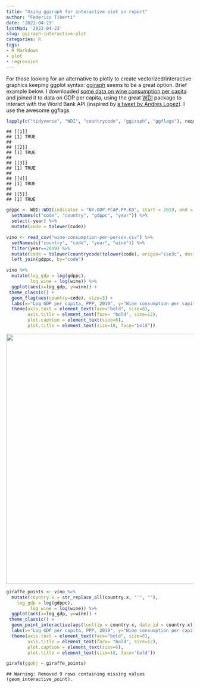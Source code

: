 ```yaml
---
title: "Using ggiraph for interactive plot in report"
author: "Federico Tiberti"
date: '2022-04-23'
lastMod: '2022-04-23'
slug: ggiraph-interactive-plot
categories: R
tags:
- R Markdown
- plot
- regression
---
```


<script src="{{< blogdown/postref >}}index.en_files/htmlwidgets/htmlwidgets.js"></script>
<script src="{{< blogdown/postref >}}index.en_files/d3-bundle/d3-bundle.min.js"></script>
<script src="{{< blogdown/postref >}}index.en_files/d3-lasso/d3-lasso.min.js"></script>
<script src="{{< blogdown/postref >}}index.en_files/save-svg-as-png/save-svg-as-png.min.js"></script>
<link href="{{< blogdown/postref >}}index.en_files/ggiraphjs/ggiraphjs.min.css" rel="stylesheet" />
<script src="{{< blogdown/postref >}}index.en_files/ggiraphjs/ggiraphjs.min.js"></script>
<script src="{{< blogdown/postref >}}index.en_files/girafe-binding/girafe.js"></script>

For those looking for an alternative to plotly to create vectorized/interactive graphics keeping ggplot syntax: [ggiraph](https://davidgohel.github.io/ggiraph/#:~:text=ggiraph%20is%20a%20tool%20that,when%20used%20in%20shiny%20applications.) seems to be a great option. Brief example below. I downloaded [some data on wine consumption per capita](https://ourworldindata.org/grapher/wine-consumption-per-person) and joined it to data on GDP per capita, using the great [WDI](https://cran.r-project.org/web/packages/WDI/WDI.pdf) package to interact with the World Bank API (inspired by [a tweet by Andres Lopez](https://twitter.com/anlopez1962/status/1517211524615618560?s=20&t=h4b1KpWNbwA3bTkg8q1Jxw)). I use the awesome ggflags

``` r
lapply(c("tidyverse", "WDI", "countrycode", "ggiraph", "ggflags"), require, character.only=T)
```

    ## [[1]]
    ## [1] TRUE
    ## 
    ## [[2]]
    ## [1] TRUE
    ## 
    ## [[3]]
    ## [1] TRUE
    ## 
    ## [[4]]
    ## [1] TRUE
    ## 
    ## [[5]]
    ## [1] TRUE

``` r
gdppc <- WDI::WDI(indicator = "NY.GDP.PCAP.PP.KD", start = 2019, end = 2019) %>% 
  setNames(c("code", "country", "gdppc", "year")) %>% 
  select(-year) %>% 
  mutate(code = tolower(code))

vino <- read_csv("wine-consumption-per-person.csv") %>% 
  setNames(c("country", "code", "year", "wine")) %>% 
  filter(year==2019) %>% 
  mutate(code = tolower(countrycode(tolower(code), origin="iso3c", destination = "iso2c"))) %>% 
  left_join(gdppc, by="code")

vino %>% 
  mutate(log_gdp = log(gdppc), 
         log_wine = log(wine)) %>% 
  ggplot(aes(x=log_gdp, y=wine)) +
 theme_classic() +
  geom_flag(aes(country=code), size=3) +
  labs(x="Log GDP per capita, PPP, 2019", y="Wine consumption per capita, 2019") +
  theme(axis.text = element_text(face="bold", size=8), 
        axis.title = element_text(face= "bold", size=12), 
        plot.caption = element_text(size=6),
        plot.title = element_text(size=18, face="bold"))
```

<img src="{{< blogdown/postref >}}index.en_files/figure-html/unnamed-chunk-1-1.png" width="672" />

``` r
giraffe_points <- vino %>% 
  mutate(country.x = str_replace_all(country.x, "'", ""),
    log_gdp = log(gdppc), 
         log_wine = log(wine)) %>% 
  ggplot(aes(x=log_gdp, y=wine)) +
 theme_classic() +
  geom_point_interactive(aes(tooltip = country.x, data_id = country.x)) +
  labs(x="Log GDP per capita, PPP, 2019", y="Wine consumption per capita, 2019") +
  theme(axis.text = element_text(face="bold", size=8), 
        axis.title = element_text(face= "bold", size=12), 
        plot.caption = element_text(size=6),
        plot.title = element_text(size=18, face="bold"))

girafe(ggobj = giraffe_points)
```

    ## Warning: Removed 9 rows containing missing values (geom_interactive_point).

<div id="htmlwidget-1" style="width:672px;height:480px;" class="girafe html-widget"></div>
<script type="application/json" data-for="htmlwidget-1">{"x":{"html":"<?xml version=\"1.0\" encoding=\"UTF-8\"?>\n<svg xmlns='http://www.w3.org/2000/svg' xmlns:xlink='http://www.w3.org/1999/xlink' id='svg_0fa7df63-5077-421d-88fa-be1f975170ec' viewBox='0 0 432 360'>\n <defs>\n  <clipPath id='svg_0fa7df63-5077-421d-88fa-be1f975170ec_c1'>\n   <rect x='0' y='0' width='432' height='360'/>\n  <\/clipPath>\n  <clipPath id='svg_0fa7df63-5077-421d-88fa-be1f975170ec_c2'>\n   <rect x='28.89' y='5.48' width='397.63' height='322.55'/>\n  <\/clipPath>\n <\/defs>\n <g>\n  <g clip-path='url(#svg_0fa7df63-5077-421d-88fa-be1f975170ec_c1)'>\n   <rect x='0' y='0' width='432' height='360' fill='#FFFFFF' stroke='#FFFFFF' stroke-width='0.75' stroke-linejoin='round' stroke-linecap='round'/>\n   <rect x='0' y='0' width='432' height='360' fill='#FFFFFF' stroke='#FFFFFF' stroke-width='1.07' stroke-linejoin='round' stroke-linecap='round'/>\n  <\/g>\n  <g clip-path='url(#svg_0fa7df63-5077-421d-88fa-be1f975170ec_c2)'>\n   <rect x='28.89' y='5.48' width='397.63' height='322.55' fill='#FFFFFF' stroke='none'/>\n   <circle cx='119.4' cy='313.37' r='1.47pt' fill='#000000' stroke='#000000' stroke-width='0.71' stroke-linejoin='round' stroke-linecap='round' title='Afghanistan' data-id='Afghanistan'/>\n   <circle cx='254.79' cy='261.01' r='1.47pt' fill='#000000' stroke='#000000' stroke-width='0.71' stroke-linejoin='round' stroke-linecap='round' title='Albania' data-id='Albania'/>\n   <circle cx='242.61' cy='304.26' r='1.47pt' fill='#000000' stroke='#000000' stroke-width='0.71' stroke-linejoin='round' stroke-linecap='round' title='Algeria' data-id='Algeria'/>\n   <circle cx='203.44' cy='280.58' r='1.47pt' fill='#000000' stroke='#000000' stroke-width='0.71' stroke-linejoin='round' stroke-linecap='round' title='Angola' data-id='Angola'/>\n   <circle cx='288.48' cy='133.52' r='1.47pt' fill='#000000' stroke='#000000' stroke-width='0.71' stroke-linejoin='round' stroke-linecap='round' title='Antigua and Barbuda' data-id='Antigua and Barbuda'/>\n   <circle cx='289.18' cy='182.23' r='1.47pt' fill='#000000' stroke='#000000' stroke-width='0.71' stroke-linejoin='round' stroke-linecap='round' title='Argentina' data-id='Argentina'/>\n   <circle cx='254.78' cy='292.42' r='1.47pt' fill='#000000' stroke='#000000' stroke-width='0.71' stroke-linejoin='round' stroke-linecap='round' title='Armenia' data-id='Armenia'/>\n   <circle cx='346.81' cy='146.26' r='1.47pt' fill='#000000' stroke='#000000' stroke-width='0.71' stroke-linejoin='round' stroke-linecap='round' title='Australia' data-id='Australia'/>\n   <circle cx='355.72' cy='144.9' r='1.47pt' fill='#000000' stroke='#000000' stroke-width='0.71' stroke-linejoin='round' stroke-linecap='round' title='Austria' data-id='Austria'/>\n   <circle cx='258.8' cy='310.64' r='1.47pt' fill='#000000' stroke='#000000' stroke-width='0.71' stroke-linejoin='round' stroke-linecap='round' title='Azerbaijan' data-id='Azerbaijan'/>\n   <circle cx='325.12' cy='248.26' r='1.47pt' fill='#000000' stroke='#000000' stroke-width='0.71' stroke-linejoin='round' stroke-linecap='round' title='Bahamas' data-id='Bahamas'/>\n   <circle cx='340.75' cy='308.36' r='1.47pt' fill='#000000' stroke='#000000' stroke-width='0.71' stroke-linejoin='round' stroke-linecap='round' title='Bahrain' data-id='Bahrain'/>\n   <circle cx='179.16' cy='313.37' r='1.47pt' fill='#000000' stroke='#000000' stroke-width='0.71' stroke-linejoin='round' stroke-linecap='round' title='Bangladesh' data-id='Bangladesh'/>\n   <circle cx='264.51' cy='251.44' r='1.47pt' fill='#000000' stroke='#000000' stroke-width='0.71' stroke-linejoin='round' stroke-linecap='round' title='Barbados' data-id='Barbados'/>\n   <circle cx='279.51' cy='268.75' r='1.47pt' fill='#000000' stroke='#000000' stroke-width='0.71' stroke-linejoin='round' stroke-linecap='round' title='Belarus' data-id='Belarus'/>\n   <circle cx='350.54' cy='158.1' r='1.47pt' fill='#000000' stroke='#000000' stroke-width='0.71' stroke-linejoin='round' stroke-linecap='round' title='Belgium' data-id='Belgium'/>\n   <circle cx='209.43' cy='282.41' r='1.47pt' fill='#000000' stroke='#000000' stroke-width='0.71' stroke-linejoin='round' stroke-linecap='round' title='Belize' data-id='Belize'/>\n   <circle cx='152.72' cy='312.46' r='1.47pt' fill='#000000' stroke='#000000' stroke-width='0.71' stroke-linejoin='round' stroke-linecap='round' title='Benin' data-id='Benin'/>\n   <circle cx='244.71' cy='311.09' r='1.47pt' fill='#000000' stroke='#000000' stroke-width='0.71' stroke-linejoin='round' stroke-linecap='round' title='Bhutan' data-id='Bhutan'/>\n   <circle cx='222.68' cy='306.99' r='1.47pt' fill='#000000' stroke='#000000' stroke-width='0.71' stroke-linejoin='round' stroke-linecap='round' title='Bolivia' data-id='Bolivia'/>\n   <circle cx='261.02' cy='291.97' r='1.47pt' fill='#000000' stroke='#000000' stroke-width='0.71' stroke-linejoin='round' stroke-linecap='round' title='Bosnia and Herzegovina' data-id='Bosnia and Herzegovina'/>\n   <circle cx='267.68' cy='292.42' r='1.47pt' fill='#000000' stroke='#000000' stroke-width='0.71' stroke-linejoin='round' stroke-linecap='round' title='Botswana' data-id='Botswana'/>\n   <circle cx='260.38' cy='302.44' r='1.47pt' fill='#000000' stroke='#000000' stroke-width='0.71' stroke-linejoin='round' stroke-linecap='round' title='Brazil' data-id='Brazil'/>\n   <circle cx='363.34' cy='311.55' r='1.47pt' fill='#000000' stroke='#000000' stroke-width='0.71' stroke-linejoin='round' stroke-linecap='round' title='Brunei' data-id='Brunei'/>\n   <circle cx='292.98' cy='235.05' r='1.47pt' fill='#000000' stroke='#000000' stroke-width='0.71' stroke-linejoin='round' stroke-linecap='round' title='Bulgaria' data-id='Bulgaria'/>\n   <circle cx='123.13' cy='309.72' r='1.47pt' fill='#000000' stroke='#000000' stroke-width='0.71' stroke-linejoin='round' stroke-linecap='round' title='Burkina Faso' data-id='Burkina Faso'/>\n   <circle cx='46.96' cy='313.37' r='1.47pt' fill='#000000' stroke='#000000' stroke-width='0.71' stroke-linejoin='round' stroke-linecap='round' title='Burundi' data-id='Burundi'/>\n   <circle cx='173.43' cy='312' r='1.47pt' fill='#000000' stroke='#000000' stroke-width='0.71' stroke-linejoin='round' stroke-linecap='round' title='Cambodia' data-id='Cambodia'/>\n   <circle cx='162.02' cy='306.08' r='1.47pt' fill='#000000' stroke='#000000' stroke-width='0.71' stroke-linejoin='round' stroke-linecap='round' title='Cameroon' data-id='Cameroon'/>\n   <circle cx='346.63' cy='222.3' r='1.47pt' fill='#000000' stroke='#000000' stroke-width='0.71' stroke-linejoin='round' stroke-linecap='round' title='Canada' data-id='Canada'/>\n   <circle cx='208.63' cy='230.5' r='1.47pt' fill='#000000' stroke='#000000' stroke-width='0.71' stroke-linejoin='round' stroke-linecap='round' title='Cape Verde' data-id='Cape Verde'/>\n   <circle cx='63.38' cy='311.55' r='1.47pt' fill='#000000' stroke='#000000' stroke-width='0.71' stroke-linejoin='round' stroke-linecap='round' title='Central African Republic' data-id='Central African Republic'/>\n   <circle cx='100.19' cy='312.91' r='1.47pt' fill='#000000' stroke='#000000' stroke-width='0.71' stroke-linejoin='round' stroke-linecap='round' title='Chad' data-id='Chad'/>\n   <circle cx='298.04' cy='194.53' r='1.47pt' fill='#000000' stroke='#000000' stroke-width='0.71' stroke-linejoin='round' stroke-linecap='round' title='Chile' data-id='Chile'/>\n   <circle cx='266.04' cy='305.17' r='1.47pt' fill='#000000' stroke='#000000' stroke-width='0.71' stroke-linejoin='round' stroke-linecap='round' title='China' data-id='China'/>\n   <circle cx='259.51' cy='310.64' r='1.47pt' fill='#000000' stroke='#000000' stroke-width='0.71' stroke-linejoin='round' stroke-linecap='round' title='Colombia' data-id='Colombia'/>\n   <circle cx='147.56' cy='310.18' r='1.47pt' fill='#000000' stroke='#000000' stroke-width='0.71' stroke-linejoin='round' stroke-linecap='round' title='Comoros' data-id='Comoros'/>\n   <circle cx='163.59' cy='308.81' r='1.47pt' fill='#000000' stroke='#000000' stroke-width='0.71' stroke-linejoin='round' stroke-linecap='round' title='Congo' data-id='Congo'/>\n   <circle cx='285.42' cy='306.54' r='1.47pt' fill='#000000' stroke='#000000' stroke-width='0.71' stroke-linejoin='round' stroke-linecap='round' title='Costa Rica' data-id='Costa Rica'/>\n   <circle cx='185.76' cy='298.34' r='1.47pt' fill='#000000' stroke='#000000' stroke-width='0.71' stroke-linejoin='round' stroke-linecap='round' title='Cote dIvoire' data-id='Cote dIvoire'/>\n   <circle cx='309.59' cy='153.09' r='1.47pt' fill='#000000' stroke='#000000' stroke-width='0.71' stroke-linejoin='round' stroke-linecap='round' title='Croatia' data-id='Croatia'/>\n   <circle cx='334.49' cy='189.52' r='1.47pt' fill='#000000' stroke='#000000' stroke-width='0.71' stroke-linejoin='round' stroke-linecap='round' title='Cyprus' data-id='Cyprus'/>\n   <circle cx='333.55' cy='189.06' r='1.47pt' fill='#000000' stroke='#000000' stroke-width='0.71' stroke-linejoin='round' stroke-linecap='round' title='Czechia' data-id='Czechia'/>\n   <circle cx='74.12' cy='312.91' r='1.47pt' fill='#000000' stroke='#000000' stroke-width='0.71' stroke-linejoin='round' stroke-linecap='round' title='Democratic Republic of Congo' data-id='Democratic Republic of Congo'/>\n   <circle cx='357.4' cy='127.6' r='1.47pt' fill='#000000' stroke='#000000' stroke-width='0.71' stroke-linejoin='round' stroke-linecap='round' title='Denmark' data-id='Denmark'/>\n   <circle cx='190.06' cy='312.46' r='1.47pt' fill='#000000' stroke='#000000' stroke-width='0.71' stroke-linejoin='round' stroke-linecap='round' title='Djibouti' data-id='Djibouti'/>\n   <circle cx='247.69' cy='300.16' r='1.47pt' fill='#000000' stroke='#000000' stroke-width='0.71' stroke-linejoin='round' stroke-linecap='round' title='Dominica' data-id='Dominica'/>\n   <circle cx='276.21' cy='305.63' r='1.47pt' fill='#000000' stroke='#000000' stroke-width='0.71' stroke-linejoin='round' stroke-linecap='round' title='Dominican Republic' data-id='Dominican Republic'/>\n   <circle cx='241.66' cy='309.27' r='1.47pt' fill='#000000' stroke='#000000' stroke-width='0.71' stroke-linejoin='round' stroke-linecap='round' title='Ecuador' data-id='Ecuador'/>\n   <circle cx='244.1' cy='312.91' r='1.47pt' fill='#000000' stroke='#000000' stroke-width='0.71' stroke-linejoin='round' stroke-linecap='round' title='Egypt' data-id='Egypt'/>\n   <circle cx='223.1' cy='310.64' r='1.47pt' fill='#000000' stroke='#000000' stroke-width='0.71' stroke-linejoin='round' stroke-linecap='round' title='El Salvador' data-id='El Salvador'/>\n   <circle cx='276.56' cy='256.91' r='1.47pt' fill='#000000' stroke='#000000' stroke-width='0.71' stroke-linejoin='round' stroke-linecap='round' title='Equatorial Guinea' data-id='Equatorial Guinea'/>\n   <circle cx='325.06' cy='225.95' r='1.47pt' fill='#000000' stroke='#000000' stroke-width='0.71' stroke-linejoin='round' stroke-linecap='round' title='Estonia' data-id='Estonia'/>\n   <circle cx='222.09' cy='310.64' r='1.47pt' fill='#000000' stroke='#000000' stroke-width='0.71' stroke-linejoin='round' stroke-linecap='round' title='Eswatini' data-id='Eswatini'/>\n   <circle cx='124.63' cy='313.37' r='1.47pt' fill='#000000' stroke='#000000' stroke-width='0.71' stroke-linejoin='round' stroke-linecap='round' title='Ethiopia' data-id='Ethiopia'/>\n   <circle cx='254.94' cy='300.16' r='1.47pt' fill='#000000' stroke='#000000' stroke-width='0.71' stroke-linejoin='round' stroke-linecap='round' title='Fiji' data-id='Fiji'/>\n   <circle cx='345.75' cy='240.97' r='1.47pt' fill='#000000' stroke='#000000' stroke-width='0.71' stroke-linejoin='round' stroke-linecap='round' title='Finland' data-id='Finland'/>\n   <circle cx='341.86' cy='20.14' r='1.47pt' fill='#000000' stroke='#000000' stroke-width='0.71' stroke-linejoin='round' stroke-linecap='round' title='France' data-id='France'/>\n   <circle cx='261.26' cy='285.14' r='1.47pt' fill='#000000' stroke='#000000' stroke-width='0.71' stroke-linejoin='round' stroke-linecap='round' title='Gabon' data-id='Gabon'/>\n   <circle cx='124.74' cy='313.37' r='1.47pt' fill='#000000' stroke='#000000' stroke-width='0.71' stroke-linejoin='round' stroke-linecap='round' title='Gambia' data-id='Gambia'/>\n   <circle cx='261.47' cy='168.12' r='1.47pt' fill='#000000' stroke='#000000' stroke-width='0.71' stroke-linejoin='round' stroke-linecap='round' title='Georgia' data-id='Georgia'/>\n   <circle cx='353.23' cy='175.86' r='1.47pt' fill='#000000' stroke='#000000' stroke-width='0.71' stroke-linejoin='round' stroke-linecap='round' title='Germany' data-id='Germany'/>\n   <circle cx='190.13' cy='311.09' r='1.47pt' fill='#000000' stroke='#000000' stroke-width='0.71' stroke-linejoin='round' stroke-linecap='round' title='Ghana' data-id='Ghana'/>\n   <circle cx='310.47' cy='192.25' r='1.47pt' fill='#000000' stroke='#000000' stroke-width='0.71' stroke-linejoin='round' stroke-linecap='round' title='Greece' data-id='Greece'/>\n   <circle cx='269.93' cy='287.87' r='1.47pt' fill='#000000' stroke='#000000' stroke-width='0.71' stroke-linejoin='round' stroke-linecap='round' title='Grenada' data-id='Grenada'/>\n   <circle cx='222.09' cy='311.09' r='1.47pt' fill='#000000' stroke='#000000' stroke-width='0.71' stroke-linejoin='round' stroke-linecap='round' title='Guatemala' data-id='Guatemala'/>\n   <circle cx='134.99' cy='312.91' r='1.47pt' fill='#000000' stroke='#000000' stroke-width='0.71' stroke-linejoin='round' stroke-linecap='round' title='Guinea' data-id='Guinea'/>\n   <circle cx='114.89' cy='268.75' r='1.47pt' fill='#000000' stroke='#000000' stroke-width='0.71' stroke-linejoin='round' stroke-linecap='round' title='Guinea-Bissau' data-id='Guinea-Bissau'/>\n   <circle cx='251.71' cy='311.55' r='1.47pt' fill='#000000' stroke='#000000' stroke-width='0.71' stroke-linejoin='round' stroke-linecap='round' title='Guyana' data-id='Guyana'/>\n   <circle cx='147.9' cy='312' r='1.47pt' fill='#000000' stroke='#000000' stroke-width='0.71' stroke-linejoin='round' stroke-linecap='round' title='Haiti' data-id='Haiti'/>\n   <circle cx='192.62' cy='311.55' r='1.47pt' fill='#000000' stroke='#000000' stroke-width='0.71' stroke-linejoin='round' stroke-linecap='round' title='Honduras' data-id='Honduras'/>\n   <circle cx='317.05' cy='161.75' r='1.47pt' fill='#000000' stroke='#000000' stroke-width='0.71' stroke-linejoin='round' stroke-linecap='round' title='Hungary' data-id='Hungary'/>\n   <circle cx='357.12' cy='217.29' r='1.47pt' fill='#000000' stroke='#000000' stroke-width='0.71' stroke-linejoin='round' stroke-linecap='round' title='Iceland' data-id='Iceland'/>\n   <circle cx='203.9' cy='313.37' r='1.47pt' fill='#000000' stroke='#000000' stroke-width='0.71' stroke-linejoin='round' stroke-linecap='round' title='India' data-id='India'/>\n   <circle cx='244.39' cy='312.91' r='1.47pt' fill='#000000' stroke='#000000' stroke-width='0.71' stroke-linejoin='round' stroke-linecap='round' title='Indonesia' data-id='Indonesia'/>\n   <circle cx='247.81' cy='313.37' r='1.47pt' fill='#000000' stroke='#000000' stroke-width='0.71' stroke-linejoin='round' stroke-linecap='round' title='Iran' data-id='Iran'/>\n   <circle cx='238.87' cy='313.37' r='1.47pt' fill='#000000' stroke='#000000' stroke-width='0.71' stroke-linejoin='round' stroke-linecap='round' title='Iraq' data-id='Iraq'/>\n   <circle cx='387.22' cy='182.23' r='1.47pt' fill='#000000' stroke='#000000' stroke-width='0.71' stroke-linejoin='round' stroke-linecap='round' title='Ireland' data-id='Ireland'/>\n   <circle cx='332.93' cy='309.72' r='1.47pt' fill='#000000' stroke='#000000' stroke-width='0.71' stroke-linejoin='round' stroke-linecap='round' title='Israel' data-id='Israel'/>\n   <circle cx='336.51' cy='93.45' r='1.47pt' fill='#000000' stroke='#000000' stroke-width='0.71' stroke-linejoin='round' stroke-linecap='round' title='Italy' data-id='Italy'/>\n   <circle cx='230.84' cy='301.98' r='1.47pt' fill='#000000' stroke='#000000' stroke-width='0.71' stroke-linejoin='round' stroke-linecap='round' title='Jamaica' data-id='Jamaica'/>\n   <circle cx='335.35' cy='300.16' r='1.47pt' fill='#000000' stroke='#000000' stroke-width='0.71' stroke-linejoin='round' stroke-linecap='round' title='Japan' data-id='Japan'/>\n   <circle cx='232.97' cy='313.37' r='1.47pt' fill='#000000' stroke='#000000' stroke-width='0.71' stroke-linejoin='round' stroke-linecap='round' title='Jordan' data-id='Jordan'/>\n   <circle cx='301.9' cy='306.08' r='1.47pt' fill='#000000' stroke='#000000' stroke-width='0.71' stroke-linejoin='round' stroke-linecap='round' title='Kazakhstan' data-id='Kazakhstan'/>\n   <circle cx='174.47' cy='311.55' r='1.47pt' fill='#000000' stroke='#000000' stroke-width='0.71' stroke-linejoin='round' stroke-linecap='round' title='Kenya' data-id='Kenya'/>\n   <circle cx='128.37' cy='313.37' r='1.47pt' fill='#000000' stroke='#000000' stroke-width='0.71' stroke-linejoin='round' stroke-linecap='round' title='Kiribati' data-id='Kiribati'/>\n   <circle cx='347.6' cy='313.37' r='1.47pt' fill='#000000' stroke='#000000' stroke-width='0.71' stroke-linejoin='round' stroke-linecap='round' title='Kuwait' data-id='Kuwait'/>\n   <circle cx='186.39' cy='302.89' r='1.47pt' fill='#000000' stroke='#000000' stroke-width='0.71' stroke-linejoin='round' stroke-linecap='round' title='Kyrgyzstan' data-id='Kyrgyzstan'/>\n   <circle cx='215.44' cy='310.18' r='1.47pt' fill='#000000' stroke='#000000' stroke-width='0.71' stroke-linejoin='round' stroke-linecap='round' title='Laos' data-id='Laos'/>\n   <circle cx='313.58' cy='235.96' r='1.47pt' fill='#000000' stroke='#000000' stroke-width='0.71' stroke-linejoin='round' stroke-linecap='round' title='Latvia' data-id='Latvia'/>\n   <circle cx='259.4' cy='303.81' r='1.47pt' fill='#000000' stroke='#000000' stroke-width='0.71' stroke-linejoin='round' stroke-linecap='round' title='Lebanon' data-id='Lebanon'/>\n   <circle cx='135.46' cy='293.33' r='1.47pt' fill='#000000' stroke='#000000' stroke-width='0.71' stroke-linejoin='round' stroke-linecap='round' title='Lesotho' data-id='Lesotho'/>\n   <circle cx='95.03' cy='293.33' r='1.47pt' fill='#000000' stroke='#000000' stroke-width='0.71' stroke-linejoin='round' stroke-linecap='round' title='Liberia' data-id='Liberia'/>\n   <circle cx='262.34' cy='312.91' r='1.47pt' fill='#000000' stroke='#000000' stroke-width='0.71' stroke-linejoin='round' stroke-linecap='round' title='Libya' data-id='Libya'/>\n   <circle cx='326.55' cy='273.3' r='1.47pt' fill='#000000' stroke='#000000' stroke-width='0.71' stroke-linejoin='round' stroke-linecap='round' title='Lithuania' data-id='Lithuania'/>\n   <circle cx='408.45' cy='98' r='1.47pt' fill='#000000' stroke='#000000' stroke-width='0.71' stroke-linejoin='round' stroke-linecap='round' title='Luxembourg' data-id='Luxembourg'/>\n   <circle cx='101.94' cy='310.18' r='1.47pt' fill='#000000' stroke='#000000' stroke-width='0.71' stroke-linejoin='round' stroke-linecap='round' title='Madagascar' data-id='Madagascar'/>\n   <circle cx='98.24' cy='313.37' r='1.47pt' fill='#000000' stroke='#000000' stroke-width='0.71' stroke-linejoin='round' stroke-linecap='round' title='Malawi' data-id='Malawi'/>\n   <circle cx='307.32' cy='311.55' r='1.47pt' fill='#000000' stroke='#000000' stroke-width='0.71' stroke-linejoin='round' stroke-linecap='round' title='Malaysia' data-id='Malaysia'/>\n   <circle cx='280.36' cy='286.5' r='1.47pt' fill='#000000' stroke='#000000' stroke-width='0.71' stroke-linejoin='round' stroke-linecap='round' title='Maldives' data-id='Maldives'/>\n   <circle cx='127.79' cy='313.37' r='1.47pt' fill='#000000' stroke='#000000' stroke-width='0.71' stroke-linejoin='round' stroke-linecap='round' title='Mali' data-id='Mali'/>\n   <circle cx='338.57' cy='206.82' r='1.47pt' fill='#000000' stroke='#000000' stroke-width='0.71' stroke-linejoin='round' stroke-linecap='round' title='Malta' data-id='Malta'/>\n   <circle cx='187.55' cy='313.37' r='1.47pt' fill='#000000' stroke='#000000' stroke-width='0.71' stroke-linejoin='round' stroke-linecap='round' title='Mauritania' data-id='Mauritania'/>\n   <circle cx='291.75' cy='302.89' r='1.47pt' fill='#000000' stroke='#000000' stroke-width='0.71' stroke-linejoin='round' stroke-linecap='round' title='Mauritius' data-id='Mauritius'/>\n   <circle cx='280.97' cy='304.72' r='1.47pt' fill='#000000' stroke='#000000' stroke-width='0.71' stroke-linejoin='round' stroke-linecap='round' title='Mexico' data-id='Mexico'/>\n   <circle cx='156.5' cy='307.45' r='1.47pt' fill='#000000' stroke='#000000' stroke-width='0.71' stroke-linejoin='round' stroke-linecap='round' title='Micronesia (country)' data-id='Micronesia (country)'/>\n   <circle cx='251.41' cy='150.82' r='1.47pt' fill='#000000' stroke='#000000' stroke-width='0.71' stroke-linejoin='round' stroke-linecap='round' title='Moldova' data-id='Moldova'/>\n   <circle cx='248.37' cy='246.89' r='1.47pt' fill='#000000' stroke='#000000' stroke-width='0.71' stroke-linejoin='round' stroke-linecap='round' title='Mongolia' data-id='Mongolia'/>\n   <circle cx='287.43' cy='191.34' r='1.47pt' fill='#000000' stroke='#000000' stroke-width='0.71' stroke-linejoin='round' stroke-linecap='round' title='Montenegro' data-id='Montenegro'/>\n   <circle cx='212.28' cy='302.44' r='1.47pt' fill='#000000' stroke='#000000' stroke-width='0.71' stroke-linejoin='round' stroke-linecap='round' title='Morocco' data-id='Morocco'/>\n   <circle cx='85.22' cy='303.35' r='1.47pt' fill='#000000' stroke='#000000' stroke-width='0.71' stroke-linejoin='round' stroke-linecap='round' title='Mozambique' data-id='Mozambique'/>\n   <circle cx='178.95' cy='312.46' r='1.47pt' fill='#000000' stroke='#000000' stroke-width='0.71' stroke-linejoin='round' stroke-linecap='round' title='Myanmar' data-id='Myanmar'/>\n   <circle cx='231.1' cy='306.08' r='1.47pt' fill='#000000' stroke='#000000' stroke-width='0.71' stroke-linejoin='round' stroke-linecap='round' title='Namibia' data-id='Namibia'/>\n   <circle cx='254.11' cy='309.27' r='1.47pt' fill='#000000' stroke='#000000' stroke-width='0.71' stroke-linejoin='round' stroke-linecap='round' title='Nauru' data-id='Nauru'/>\n   <circle cx='165.93' cy='313.37' r='1.47pt' fill='#000000' stroke='#000000' stroke-width='0.71' stroke-linejoin='round' stroke-linecap='round' title='Nepal' data-id='Nepal'/>\n   <circle cx='356.93' cy='180.41' r='1.47pt' fill='#000000' stroke='#000000' stroke-width='0.71' stroke-linejoin='round' stroke-linecap='round' title='Netherlands' data-id='Netherlands'/>\n   <circle cx='336.8' cy='182.23' r='1.47pt' fill='#000000' stroke='#000000' stroke-width='0.71' stroke-linejoin='round' stroke-linecap='round' title='New Zealand' data-id='New Zealand'/>\n   <circle cx='188.98' cy='312.46' r='1.47pt' fill='#000000' stroke='#000000' stroke-width='0.71' stroke-linejoin='round' stroke-linecap='round' title='Nicaragua' data-id='Nicaragua'/>\n   <circle cx='81.93' cy='312.91' r='1.47pt' fill='#000000' stroke='#000000' stroke-width='0.71' stroke-linejoin='round' stroke-linecap='round' title='Niger' data-id='Niger'/>\n   <circle cx='184.69' cy='309.27' r='1.47pt' fill='#000000' stroke='#000000' stroke-width='0.71' stroke-linejoin='round' stroke-linecap='round' title='Nigeria' data-id='Nigeria'/>\n   <circle cx='269.52' cy='266.47' r='1.47pt' fill='#000000' stroke='#000000' stroke-width='0.71' stroke-linejoin='round' stroke-linecap='round' title='North Macedonia' data-id='North Macedonia'/>\n   <circle cx='365.93' cy='211.83' r='1.47pt' fill='#000000' stroke='#000000' stroke-width='0.71' stroke-linejoin='round' stroke-linecap='round' title='Norway' data-id='Norway'/>\n   <circle cx='314.2' cy='312.46' r='1.47pt' fill='#000000' stroke='#000000' stroke-width='0.71' stroke-linejoin='round' stroke-linecap='round' title='Oman' data-id='Oman'/>\n   <circle cx='178.31' cy='313.37' r='1.47pt' fill='#000000' stroke='#000000' stroke-width='0.71' stroke-linejoin='round' stroke-linecap='round' title='Pakistan' data-id='Pakistan'/>\n   <circle cx='314.56' cy='312.46' r='1.47pt' fill='#000000' stroke='#000000' stroke-width='0.71' stroke-linejoin='round' stroke-linecap='round' title='Panama' data-id='Panama'/>\n   <circle cx='171.85' cy='310.64' r='1.47pt' fill='#000000' stroke='#000000' stroke-width='0.71' stroke-linejoin='round' stroke-linecap='round' title='Papua New Guinea' data-id='Papua New Guinea'/>\n   <circle cx='249.11' cy='286.5' r='1.47pt' fill='#000000' stroke='#000000' stroke-width='0.71' stroke-linejoin='round' stroke-linecap='round' title='Paraguay' data-id='Paraguay'/>\n   <circle cx='250.45' cy='292.42' r='1.47pt' fill='#000000' stroke='#000000' stroke-width='0.71' stroke-linejoin='round' stroke-linecap='round' title='Peru' data-id='Peru'/>\n   <circle cx='224.22' cy='312' r='1.47pt' fill='#000000' stroke='#000000' stroke-width='0.71' stroke-linejoin='round' stroke-linecap='round' title='Philippines' data-id='Philippines'/>\n   <circle cx='318.43' cy='273.3' r='1.47pt' fill='#000000' stroke='#000000' stroke-width='0.71' stroke-linejoin='round' stroke-linecap='round' title='Poland' data-id='Poland'/>\n   <circle cx='322.13' cy='38.35' r='1.47pt' fill='#000000' stroke='#000000' stroke-width='0.71' stroke-linejoin='round' stroke-linecap='round' title='Portugal' data-id='Portugal'/>\n   <circle cx='389.91' cy='310.18' r='1.47pt' fill='#000000' stroke='#000000' stroke-width='0.71' stroke-linejoin='round' stroke-linecap='round' title='Qatar' data-id='Qatar'/>\n   <circle cx='310.9' cy='159.47' r='1.47pt' fill='#000000' stroke='#000000' stroke-width='0.71' stroke-linejoin='round' stroke-linecap='round' title='Romania' data-id='Romania'/>\n   <circle cx='304.2' cy='269.2' r='1.47pt' fill='#000000' stroke='#000000' stroke-width='0.71' stroke-linejoin='round' stroke-linecap='round' title='Russia' data-id='Russia'/>\n   <circle cx='124.83' cy='312' r='1.47pt' fill='#000000' stroke='#000000' stroke-width='0.71' stroke-linejoin='round' stroke-linecap='round' title='Rwanda' data-id='Rwanda'/>\n   <circle cx='307.78' cy='266.92' r='1.47pt' fill='#000000' stroke='#000000' stroke-width='0.71' stroke-linejoin='round' stroke-linecap='round' title='Saint Kitts and Nevis' data-id='Saint Kitts and Nevis'/>\n   <circle cx='262.47' cy='295.15' r='1.47pt' fill='#000000' stroke='#000000' stroke-width='0.71' stroke-linejoin='round' stroke-linecap='round' title='Saint Lucia' data-id='Saint Lucia'/>\n   <circle cx='248.39' cy='302.44' r='1.47pt' fill='#000000' stroke='#000000' stroke-width='0.71' stroke-linejoin='round' stroke-linecap='round' title='Saint Vincent and the Grenadines' data-id='Saint Vincent and the Grenadines'/>\n   <circle cx='203.02' cy='313.37' r='1.47pt' fill='#000000' stroke='#000000' stroke-width='0.71' stroke-linejoin='round' stroke-linecap='round' title='Samoa' data-id='Samoa'/>\n   <circle cx='166.88' cy='150.36' r='1.47pt' fill='#000000' stroke='#000000' stroke-width='0.71' stroke-linejoin='round' stroke-linecap='round' title='Sao Tome and Principe' data-id='Sao Tome and Principe'/>\n   <circle cx='343.32' cy='313.37' r='1.47pt' fill='#000000' stroke='#000000' stroke-width='0.71' stroke-linejoin='round' stroke-linecap='round' title='Saudi Arabia' data-id='Saudi Arabia'/>\n   <circle cx='154.32' cy='312.46' r='1.47pt' fill='#000000' stroke='#000000' stroke-width='0.71' stroke-linejoin='round' stroke-linecap='round' title='Senegal' data-id='Senegal'/>\n   <circle cx='275.8' cy='239.61' r='1.47pt' fill='#000000' stroke='#000000' stroke-width='0.71' stroke-linejoin='round' stroke-linecap='round' title='Serbia' data-id='Serbia'/>\n   <circle cx='305.25' cy='291.06' r='1.47pt' fill='#000000' stroke='#000000' stroke-width='0.71' stroke-linejoin='round' stroke-linecap='round' title='Seychelles' data-id='Seychelles'/>\n   <circle cx='105.67' cy='312.91' r='1.47pt' fill='#000000' stroke='#000000' stroke-width='0.71' stroke-linejoin='round' stroke-linecap='round' title='Sierra Leone' data-id='Sierra Leone'/>\n   <circle cx='396.34' cy='301.07' r='1.47pt' fill='#000000' stroke='#000000' stroke-width='0.71' stroke-linejoin='round' stroke-linecap='round' title='Singapore' data-id='Singapore'/>\n   <circle cx='315.66' cy='221.85' r='1.47pt' fill='#000000' stroke='#000000' stroke-width='0.71' stroke-linejoin='round' stroke-linecap='round' title='Slovakia' data-id='Slovakia'/>\n   <circle cx='329.9' cy='73.87' r='1.47pt' fill='#000000' stroke='#000000' stroke-width='0.71' stroke-linejoin='round' stroke-linecap='round' title='Slovenia' data-id='Slovenia'/>\n   <circle cx='137.57' cy='310.64' r='1.47pt' fill='#000000' stroke='#000000' stroke-width='0.71' stroke-linejoin='round' stroke-linecap='round' title='Solomon Islands' data-id='Solomon Islands'/>\n   <circle cx='79.68' cy='313.37' r='1.47pt' fill='#000000' stroke='#000000' stroke-width='0.71' stroke-linejoin='round' stroke-linecap='round' title='Somalia' data-id='Somalia'/>\n   <circle cx='255.07' cy='258.27' r='1.47pt' fill='#000000' stroke='#000000' stroke-width='0.71' stroke-linejoin='round' stroke-linecap='round' title='South Africa' data-id='South Africa'/>\n   <circle cx='336.67' cy='306.54' r='1.47pt' fill='#000000' stroke='#000000' stroke-width='0.71' stroke-linejoin='round' stroke-linecap='round' title='South Korea' data-id='South Korea'/>\n   <circle cx='333.24' cy='153.09' r='1.47pt' fill='#000000' stroke='#000000' stroke-width='0.71' stroke-linejoin='round' stroke-linecap='round' title='Spain' data-id='Spain'/>\n   <circle cx='251.65' cy='312.91' r='1.47pt' fill='#000000' stroke='#000000' stroke-width='0.71' stroke-linejoin='round' stroke-linecap='round' title='Sri Lanka' data-id='Sri Lanka'/>\n   <circle cx='278.6' cy='306.99' r='1.47pt' fill='#000000' stroke='#000000' stroke-width='0.71' stroke-linejoin='round' stroke-linecap='round' title='Suriname' data-id='Suriname'/>\n   <circle cx='351.78' cy='158.56' r='1.47pt' fill='#000000' stroke='#000000' stroke-width='0.71' stroke-linejoin='round' stroke-linecap='round' title='Sweden' data-id='Sweden'/>\n   <circle cx='372.89' cy='115.3' r='1.47pt' fill='#000000' stroke='#000000' stroke-width='0.71' stroke-linejoin='round' stroke-linecap='round' title='Switzerland' data-id='Switzerland'/>\n   <circle cx='158.86' cy='312.91' r='1.47pt' fill='#000000' stroke='#000000' stroke-width='0.71' stroke-linejoin='round' stroke-linecap='round' title='Tajikistan' data-id='Tajikistan'/>\n   <circle cx='137.56' cy='309.27' r='1.47pt' fill='#000000' stroke='#000000' stroke-width='0.71' stroke-linejoin='round' stroke-linecap='round' title='Tanzania' data-id='Tanzania'/>\n   <circle cx='276.37' cy='302.89' r='1.47pt' fill='#000000' stroke='#000000' stroke-width='0.71' stroke-linejoin='round' stroke-linecap='round' title='Thailand' data-id='Thailand'/>\n   <circle cx='159.76' cy='309.27' r='1.47pt' fill='#000000' stroke='#000000' stroke-width='0.71' stroke-linejoin='round' stroke-linecap='round' title='Timor' data-id='Timor'/>\n   <circle cx='121.34' cy='309.27' r='1.47pt' fill='#000000' stroke='#000000' stroke-width='0.71' stroke-linejoin='round' stroke-linecap='round' title='Togo' data-id='Togo'/>\n   <circle cx='200.22' cy='305.63' r='1.47pt' fill='#000000' stroke='#000000' stroke-width='0.71' stroke-linejoin='round' stroke-linecap='round' title='Tonga' data-id='Tonga'/>\n   <circle cx='300.46' cy='306.08' r='1.47pt' fill='#000000' stroke='#000000' stroke-width='0.71' stroke-linejoin='round' stroke-linecap='round' title='Trinidad and Tobago' data-id='Trinidad and Tobago'/>\n   <circle cx='241.96' cy='298.8' r='1.47pt' fill='#000000' stroke='#000000' stroke-width='0.71' stroke-linejoin='round' stroke-linecap='round' title='Tunisia' data-id='Tunisia'/>\n   <circle cx='306.76' cy='306.08' r='1.47pt' fill='#000000' stroke='#000000' stroke-width='0.71' stroke-linejoin='round' stroke-linecap='round' title='Turkey' data-id='Turkey'/>\n   <circle cx='264.05' cy='256.45' r='1.47pt' fill='#000000' stroke='#000000' stroke-width='0.71' stroke-linejoin='round' stroke-linecap='round' title='Turkmenistan' data-id='Turkmenistan'/>\n   <circle cx='171.55' cy='281.95' r='1.47pt' fill='#000000' stroke='#000000' stroke-width='0.71' stroke-linejoin='round' stroke-linecap='round' title='Tuvalu' data-id='Tuvalu'/>\n   <circle cx='123.38' cy='312.91' r='1.47pt' fill='#000000' stroke='#000000' stroke-width='0.71' stroke-linejoin='round' stroke-linecap='round' title='Uganda' data-id='Uganda'/>\n   <circle cx='250.18' cy='298.8' r='1.47pt' fill='#000000' stroke='#000000' stroke-width='0.71' stroke-linejoin='round' stroke-linecap='round' title='Ukraine' data-id='Ukraine'/>\n   <circle cx='370.13' cy='306.99' r='1.47pt' fill='#000000' stroke='#000000' stroke-width='0.71' stroke-linejoin='round' stroke-linecap='round' title='United Arab Emirates' data-id='United Arab Emirates'/>\n   <circle cx='343.93' cy='163.11' r='1.47pt' fill='#000000' stroke='#000000' stroke-width='0.71' stroke-linejoin='round' stroke-linecap='round' title='United Kingdom' data-id='United Kingdom'/>\n   <circle cx='363.95' cy='237.33' r='1.47pt' fill='#000000' stroke='#000000' stroke-width='0.71' stroke-linejoin='round' stroke-linecap='round' title='United States' data-id='United States'/>\n   <circle cx='292.26' cy='183.15' r='1.47pt' fill='#000000' stroke='#000000' stroke-width='0.71' stroke-linejoin='round' stroke-linecap='round' title='Uruguay' data-id='Uruguay'/>\n   <circle cx='210.37' cy='309.27' r='1.47pt' fill='#000000' stroke='#000000' stroke-width='0.71' stroke-linejoin='round' stroke-linecap='round' title='Uzbekistan' data-id='Uzbekistan'/>\n   <circle cx='149.37' cy='295.61' r='1.47pt' fill='#000000' stroke='#000000' stroke-width='0.71' stroke-linejoin='round' stroke-linecap='round' title='Vanuatu' data-id='Vanuatu'/>\n   <circle cx='216.83' cy='312.46' r='1.47pt' fill='#000000' stroke='#000000' stroke-width='0.71' stroke-linejoin='round' stroke-linecap='round' title='Vietnam' data-id='Vietnam'/>\n   <circle cx='156.61' cy='311.55' r='1.47pt' fill='#000000' stroke='#000000' stroke-width='0.71' stroke-linejoin='round' stroke-linecap='round' title='Zambia' data-id='Zambia'/>\n   <circle cx='159.83' cy='311.09' r='1.47pt' fill='#000000' stroke='#000000' stroke-width='0.71' stroke-linejoin='round' stroke-linecap='round' title='Zimbabwe' data-id='Zimbabwe'/>\n  <\/g>\n  <g clip-path='url(#svg_0fa7df63-5077-421d-88fa-be1f975170ec_c1)'>\n   <polyline points='28.89,328.03 28.89,5.48' fill='none' stroke='#000000' stroke-width='1.07' stroke-linejoin='round' stroke-linecap='butt'/>\n   <text x='19.51' y='316.25' font-size='6pt' font-weight='bold' font-family='Helvetica' fill='#4D4D4D'>0<\/text>\n   <text x='19.51' y='225.18' font-size='6pt' font-weight='bold' font-family='Helvetica' fill='#4D4D4D'>2<\/text>\n   <text x='19.51' y='134.12' font-size='6pt' font-weight='bold' font-family='Helvetica' fill='#4D4D4D'>4<\/text>\n   <text x='19.51' y='43.05' font-size='6pt' font-weight='bold' font-family='Helvetica' fill='#4D4D4D'>6<\/text>\n   <polyline points='26.15,313.37 28.89,313.37' fill='none' stroke='#333333' stroke-width='1.07' stroke-linejoin='round' stroke-linecap='butt'/>\n   <polyline points='26.15,222.30 28.89,222.30' fill='none' stroke='#333333' stroke-width='1.07' stroke-linejoin='round' stroke-linecap='butt'/>\n   <polyline points='26.15,131.24 28.89,131.24' fill='none' stroke='#333333' stroke-width='1.07' stroke-linejoin='round' stroke-linecap='butt'/>\n   <polyline points='26.15,40.17 28.89,40.17' fill='none' stroke='#333333' stroke-width='1.07' stroke-linejoin='round' stroke-linecap='butt'/>\n   <polyline points='28.89,328.03 426.52,328.03' fill='none' stroke='#000000' stroke-width='1.07' stroke-linejoin='round' stroke-linecap='butt'/>\n   <polyline points='74.04,330.77 74.04,328.03' fill='none' stroke='#333333' stroke-width='1.07' stroke-linejoin='round' stroke-linecap='butt'/>\n   <polyline points='145.71,330.77 145.71,328.03' fill='none' stroke='#333333' stroke-width='1.07' stroke-linejoin='round' stroke-linecap='butt'/>\n   <polyline points='217.38,330.77 217.38,328.03' fill='none' stroke='#333333' stroke-width='1.07' stroke-linejoin='round' stroke-linecap='butt'/>\n   <polyline points='289.05,330.77 289.05,328.03' fill='none' stroke='#333333' stroke-width='1.07' stroke-linejoin='round' stroke-linecap='butt'/>\n   <polyline points='360.73,330.77 360.73,328.03' fill='none' stroke='#333333' stroke-width='1.07' stroke-linejoin='round' stroke-linecap='butt'/>\n   <text x='71.81' y='338.72' font-size='6pt' font-weight='bold' font-family='Helvetica' fill='#4D4D4D'>7<\/text>\n   <text x='143.48' y='338.72' font-size='6pt' font-weight='bold' font-family='Helvetica' fill='#4D4D4D'>8<\/text>\n   <text x='215.16' y='338.72' font-size='6pt' font-weight='bold' font-family='Helvetica' fill='#4D4D4D'>9<\/text>\n   <text x='284.6' y='338.72' font-size='6pt' font-weight='bold' font-family='Helvetica' fill='#4D4D4D'>10<\/text>\n   <text x='356.28' y='338.72' font-size='6pt' font-weight='bold' font-family='Helvetica' fill='#4D4D4D'>11<\/text>\n   <text x='140' y='351.87' font-size='9pt' font-weight='bold' font-family='Helvetica'>Log GDP per capita, PPP, 2019<\/text>\n   <text transform='translate(14.12,267.11) rotate(-90.00)' font-size='9pt' font-weight='bold' font-family='Helvetica'>Wine consumption per capita, 2019<\/text>\n  <\/g>\n <\/g>\n<\/svg>","js":null,"uid":"svg_0fa7df63-5077-421d-88fa-be1f975170ec","ratio":1.2,"settings":{"tooltip":{"css":".tooltip_SVGID_ { padding:5px;background:black;color:white;border-radius:2px 2px 2px 2px;text-align:left; ; position:absolute;pointer-events:none;z-index:999;}","placement":"doc","offx":10,"offy":0,"use_cursor_pos":true,"opacity":0.9,"usefill":false,"usestroke":false,"delay":{"over":200,"out":500}},"hover":{"css":".hover_SVGID_ { fill:orange;stroke:gray; }","reactive":false},"hoverkey":{"css":".hover_key_SVGID_ { stroke:red; }","reactive":false},"hovertheme":{"css":".hover_theme_SVGID_ { fill:green; }","reactive":false},"hoverinv":{"css":""},"zoom":{"min":1,"max":1},"capture":{"css":".selected_SVGID_ { fill:red;stroke:gray; }","type":"multiple","only_shiny":true,"selected":[]},"capturekey":{"css":".selected_key_SVGID_ { stroke:gray; }","type":"single","only_shiny":true,"selected":[]},"capturetheme":{"css":".selected_theme_SVGID_ { stroke:gray; }","type":"single","only_shiny":true,"selected":[]},"toolbar":{"position":"topright","saveaspng":true,"pngname":"diagram"},"sizing":{"rescale":true,"width":1}}},"evals":[],"jsHooks":[]}</script>
